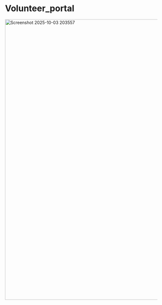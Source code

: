 # Volunteer_portal

<img width="1919" height="924" alt="Screenshot 2025-10-03 203557" src="https://github.com/user-attachments/assets/c18bc611-c5a6-4c48-89c2-ddf9b5ab348c" />
